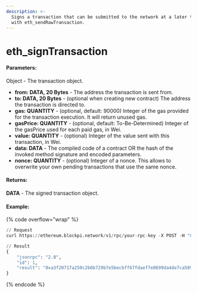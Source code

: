 ```yaml
---
description: >-
  Signs a transaction that can be submitted to the network at a later time using
  with eth_sendRawTransaction.
---
```


# eth\_signTransaction

#### **Parameters:**

Object - The transaction object.

* **from: DATA, 20 Bytes** - The address the transaction is sent from.
* **to: DATA, 20 Bytes** - (optional when creating new contract) The address the transaction is directed to.
* **gas: QUANTITY** - (optional, default: 90000) Integer of the gas provided for the transaction execution. It will return unused gas.
* **gasPrice: QUANTITY** - (optional, default: To-Be-Determined) Integer of the gasPrice used for each paid gas, in Wei.
* **value: QUANTITY** - (optional) Integer of the value sent with this transaction, in Wei.
* **data: DATA** - The compiled code of a contract OR the hash of the invoked method signature and encoded parameters.
* **nonce: QUANTITY** - (optional) Integer of a nonce. This allows to overwrite your own pending transactions that use the same nonce.

#### **Returns:**

**DATA** - The signed transaction object.

#### Example:

{% code overflow="wrap" %}
```python
// Request
curl https://ethereum.blockpi.network/v1/rpc/your-rpc-key -X POST -H "Content-Type: application/json" --data '{"id": 1,"jsonrpc": "2.0","method": "eth_signTransaction","params": [{"data":"0xd46e8dd67c5d32be8d46e8dd67c5d32be8058bb8eb970870f072445675058bb8eb970870f072445675","from": "0xb60e8dd61c5d32be8058bb8eb970870f07233155","gas": "0x76c0","gasPrice": "0x9184e72a000","to": "0xd46e8dd67c5d32be8058bb8eb970870f07244567","value": "0x9184e72a"}]}'

// Result
{
    "jsonrpc": "2.0",
    "id": 1,
    "result": "0xa3f20717a250c2b0b729b7e5becbff67fdaef7e0699da4de7ca5895b02a170a12d887fd3b17bfdce3481f10bea41f45ba9f709d39ce8325427b57afcfc994cee1b"
}
```
{% endcode %}
